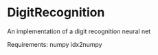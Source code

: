 # DigitRecognition
 An implementation of a digit recognition neural net
 
 Requirements:
 numpy
 idx2numpy
